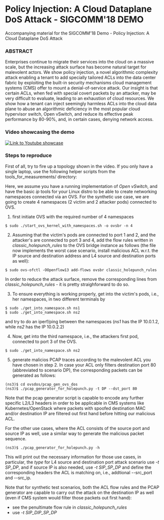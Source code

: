 # Policy Injection: A Cloud Dataplane DoS Attack - SIGCOMM'18 DEMO
Accompanying material for the SIGCOMM'18 Demo - Policy Injection: A Cloud Dataplane DoS Attack

### ABSTRACT
Enterprises continue to migrate their services into the cloud on a massive scale, but the increasing attack surface has
become natural target for malevolent actors. We show policy injection, a novel algorithmic complexity attack enabling
a tenant to add specially tailored ACLs into the data center fabric by exploiting the built-in security mechanisms
cloud management systems (CMS) offer to mount a denial-of-service attack. Our insight is that certain ACLs, when fed
with special covert packets by an attacker, may be very difficult to evaluate, leading to an exhaustion of cloud resources.
We show how a tenant can inject seemingly harmless ACLs into the cloud data plane to abuse an algorithmic deficiency
in the most popular cloud hypervisor switch, Open vSwitch, and reduce its effective peak performance by 80-90%, and, in
certain cases, denying network access.

### Video showcasing the demo
[![Link to Youtube showcase](https://img.youtube.com/vi/eRrk7mlFCas/0.jpg)](https://www.youtube.com/watch?v=eRrk7mlFCas)


### Steps to reproduce
First of all, try to fire up a topology shown in the video. If you only have a single laptop, use the following helper scripts from the tools_for_measurements/ directory:

Here, we assume you have a running implementation of *Open vSwitch*, and have the basic *ip* tools for your Linux distro to be able to create networking namespaces connected via an OVS. For the synthetic use case, we are going to create 4 namespaces (2 victim and 2 attacker pods) connected to OVS.

1. first initiate OVS with the required number of 4 namespaces
```
$ sudo ./start_ovs_kernel_with_namespaces.sh -o ovsbr -n 4
```

2. Assuming that the victim's pods are connected to port 1 and 2, and the attacker's are connected to port 3 and 4, add the flow rules written in *classic_holepunch_rules* to the OVS bridge instance as follows (the file now implements the worst case scenario, install malicious ACL w.r.t. the IP source and destination address and L4 source and destination ports as well):
```
$ sudo ovs-ofctl -OOpenflow13 add-flows ovsbr classic_holepunch_rules
```
In order to reduce the attack surface, remove the corresponding lines from *classic_holepunch_rules* - it is pretty straighforward to do so.

3. To ensure everything is working properly, get into the victim's pods, i.e., her namespaces, in two different terminals by
```
$ sudo ./get_into_namespace.sh ns1
$ sudo ./get_into_namespace.sh ns2
```
and try to do an iperf/ping between the namespaces (*ns1* has the IP 10.0.1.2, while *ns2* has the IP 10.0.2.2)

4. Now, get into the third namespace, i.e., the attackers first pod, connected to port 3 of the OVS.
```
$ sudo ./get_into_namespace.sh ns2
```

5. generate malicios PCAP traces according to the malevolent ACL you have chosen in step 2.
In case your ACL only filters destination port 80 (abbreviated to scenario DP), the corresponding packets can be generated as follows:
```
(ns3)$ cd ovsdos/pcap_gen_ovs_dos
(ns3)$ ./pcap_generator_for_holepunch.py -t DP --dst_port 80
```
Note that the pcap generator script is capable to encode any further specific L2/L3 headers in order to be applicable in CMS systems like Kubernetes/OpenStack where packets with spoofed destination MAC and/or destination IP are filtered out first hand before hitting our malicious ACL.


For the other use cases, where the ACL consists of the source port and source IP as well, use a similar way to generate the malicious packet sequence.
```
(ns3)$ ./pcap_generator_for_holepunch.py -h
```
This will print out the necessary information for those use cases, in particular, the *type* for L4 source and destination port attack scenario use *-t SP_DP*, and if source IP is also needed, use *-t SIP_SP_DP* and define the corresponding headers the ACL is matching on, i.e., addtional --src_port and --src_ip.

Note that for synthetic test scenarios, both the ACL flow rules and the PCAP generator are capable to carry out the attack on the destination IP as well (even if CMS system would filter those packets out first hand):
 - see the penultimate flow rule in *classic_holepunch_rules*
 - use *-t SIP_DIP_SP_DP*
